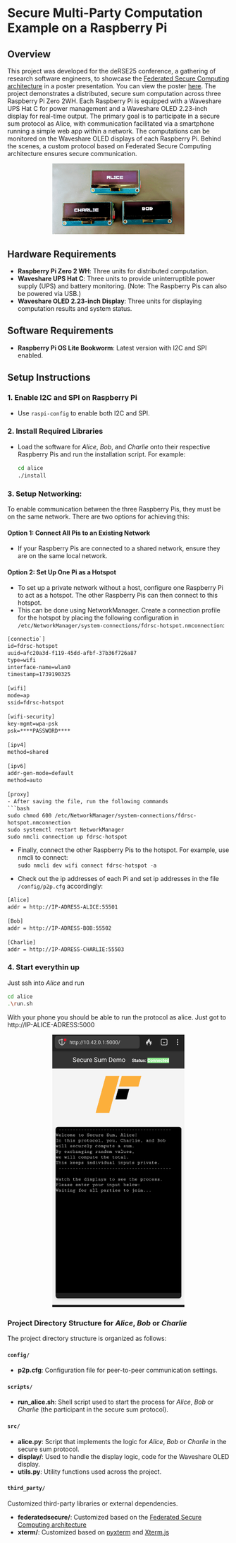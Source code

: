 # Secure Multi-Party Computation Example on a Raspberry Pi

## Overview
This project was developed for the deRSE25 conference, a gathering of research software engineers, to showcase the [Federated Secure Computing architecture](https://github.com/federatedsecure) in a poster presentation. You can view the poster [here](deRSE.pdf). The project demonstrates a distributed, secure sum computation across three Raspberry Pi Zero 2WH. Each Raspberry Pi is equipped with a Waveshare UPS Hat C for power management and a Waveshare OLED 2.23-inch display for real-time output. The primary goal is to participate in a secure sum protocol as Alice, with communication facilitated via a smartphone running a simple web app within a network. The computations can be monitored on the Waveshare OLED displays of each Raspberry Pi. Behind the scenes, a custom protocol based on Federated Secure Computing architecture ensures secure communication.

<div style="text-align:center">
   <img src="images/pis.jpg" alt="Project Setup" width="300"/>
</div>

## Hardware Requirements

- **Raspberry Pi Zero 2 WH**: Three units for distributed computation.
- **Waveshare UPS Hat C**: Three units to provide uninterruptible power supply (UPS) and battery monitoring. (Note: The Raspberry Pis can also be powered via USB.)
- **Waveshare OLED 2.23-inch Display**: Three units for displaying computation results and system status.

## Software Requirements

- **Raspberry Pi OS Lite Bookworm**: Latest version with I2C and SPI enabled.

## Setup Instructions

### 1. Enable I2C and SPI on Raspberry Pi

- Use `raspi-config` to enable both I2C and SPI.

### 2. Install Required Libraries

- Load the software for *Alice*, *Bob*, and *Charlie* onto their respective Raspberry Pis and run the installation script. For example:
  ```bash
  cd alice
  ./install
   ```
### 3. **Setup Networking**:
To enable communication between the three Raspberry Pis, they must be on the same network. There are two options for achieving this:

#### Option 1: Connect All Pis to an Existing Network
- If your Raspberry Pis are connected to a shared network, ensure they are on the same local network.

#### Option 2: Set Up One Pi as a Hotspot
- To set up a private network without a host, configure one Raspberry Pi to act as a hotspot. The other Raspberry Pis can then connect to this hotspot.
- This can be done using NetworkManager. Create a connection profile for the hotspot by placing the following configuration in `/etc/NetworkManager/system-connections/fdrsc-hotspot.nmconnection`:

```
[connectio`]
id=fdrsc-hotspot
uuid=afc20a3d-f119-45dd-afbf-37b36f726a87
type=wifi
interface-name=wlan0
timestamp=1739190325

[wifi]
mode=ap
ssid=fdrsc-hotspot

[wifi-security]
key-mgmt=wpa-psk
psk=****PASSWORD****

[ipv4]
method=shared

[ipv6]
addr-gen-mode=default
method=auto

[proxy]
- After saving the file, run the following commands
```bash
sudo chmod 600 /etc/NetworkManager/system-connections/fdrsc-hotspot.nmconnection
sudo systemctl restart NetworkManager
sudo nmcli connection up fdrsc-hotspot
```
- Finally, connect the other Raspberry Pis to the hotspot. For example, use nmcli to connect:\
`sudo nmcli dev wifi connect fdrsc-hotspot -a`

- Check out the ip addresses of each Pi and set ip addresses in the file `/config/p2p.cfg` accordingly: 
```
[Alice]
addr = http://IP-ADRESS-ALICE:55501

[Bob]
addr = http://IP-ADRESS-BOB:55502

[Charlie]
addr = http://IP-ADRESS-CHARLIE:55503
```

### 4. **Start everythin up** 
Just ssh into *Alice* and run
```bash
cd alice
.\run.sh
```
With your phone you should be able to run the protocol as alice. Just got to http://IP-ALICE-ADRESS:5000 
<div style="text-align:center">
   <img src="images/app.png" alt="App" width="300"/>
</div>

### Project Directory Structure for *Alice*, *Bob* or *Charlie*

The project directory structure is organized as follows:

#### `config/`
- **p2p.cfg**: Configuration file for peer-to-peer communication settings.

#### `scripts/`
- **run_alice.sh**: Shell script used to start the process for *Alice*, *Bob* or *Charlie* (the participant in the secure sum protocol).

#### `src/`
- **alice.py**: Script that implements the logic for *Alice*, *Bob* or *Charlie* in the secure sum protocol.
- **display/**: Used to handle the display logic, code for the Waveshare OLED display.
- **utils.py**: Utility functions used across the project.

#### `third_party/`
Customized third-party libraries or external dependencies.
- **federatedsecure/**: Customized based on the [Federated Secure Computing architecture](https://github.com/federatedsecure) 
- **xterm/**: Customized based on [pyxterm](https://github.com/cs01/pyxtermjs) and [Xterm.js](https://xtermjs.org/)
